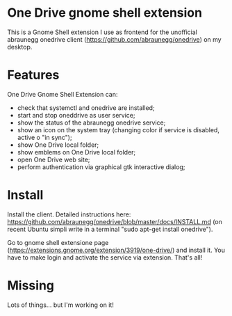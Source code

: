 # One Drive gnome shell extension

This is a Gnome Shell extension I use as frontend for the unofficial abraunegg onedrive client (https://github.com/abraunegg/onedrive) on my desktop. 

# Features

One Drive Gnome Shell Extension can: 

- check that systemctl and onedrive are installed;
- start and stop oneddrive as user service;
- show the status of the abraunegg onedrive service;
- show an icon on the system tray (changing color if service is disabled, active o "in sync");
- show One Drive local folder;
- show emblems on One Drive local folder;
- open One Drive web site;
- perform authentication via graphical gtk interactive dialog;

# Install

Install the client. Detailed instructions here: https://github.com/abraunegg/onedrive/blob/master/docs/INSTALL.md (on recent Ubuntu simpli write in a terminal "sudo apt-get install onedrive").

Go to gnome shell extensione page (https://extensions.gnome.org/extension/3919/one-drive/) and install it. You have to make login and activate the service via extension. That's all!

# Missing

Lots of things... but I'm working on it!
